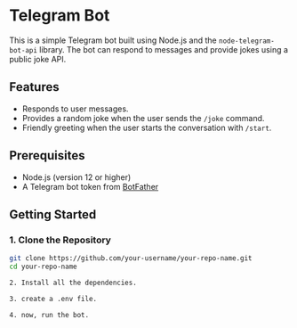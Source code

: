 # Telegram Bot

This is a simple Telegram bot built using Node.js and the `node-telegram-bot-api` library. The bot can respond to messages and provide jokes using a public joke API.

## Features

- Responds to user messages.
- Provides a random joke when the user sends the `/joke` command.
- Friendly greeting when the user starts the conversation with `/start`.

## Prerequisites

- Node.js (version 12 or higher)
- A Telegram bot token from [BotFather](https://core.telegram.org/bots#botfather)

## Getting Started

### 1. Clone the Repository

```bash
git clone https://github.com/your-username/your-repo-name.git
cd your-repo-name

2. Install all the dependencies.

3. create a .env file.

4. now, run the bot.